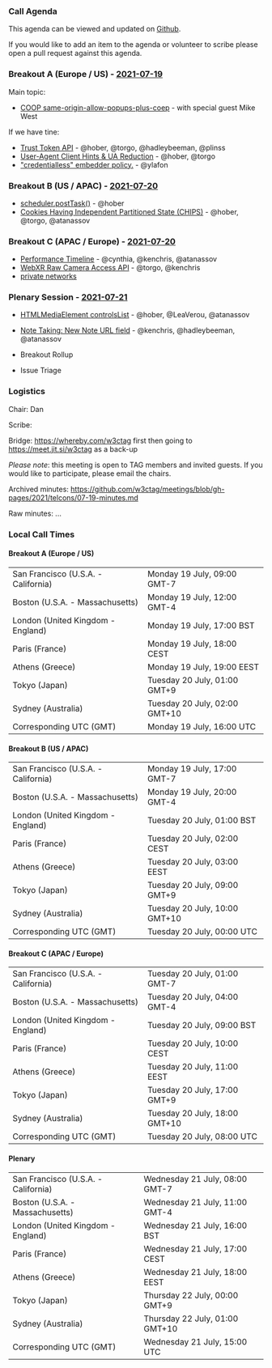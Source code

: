 ### Call Agenda

This agenda can be viewed and updated on [Github](https://github.com/w3ctag/meetings/blob/gh-pages/2021/telcons/07-19-agenda.md).

If you would like to add an item to the agenda or volunteer to scribe please open a pull request against this agenda.

### Breakout A (Europe / US) - [2021-07-19](https://www.timeanddate.com/worldclock/converter.html?iso=20210719T160000&p1=224&p2=43&p3=136&p4=195&p5=26&p6=248&p7=240)

Main topic:

* [COOP same-origin-allow-popups-plus-coep](https://github.com/w3ctag/design-reviews/issues/649) - with special guest Mike West

If we have tine:

* [Trust Token API](https://github.com/w3ctag/design-reviews/issues/414) - @hober, @torgo, @hadleybeeman, @plinss
* [User-Agent Client Hints & UA Reduction](https://github.com/w3ctag/design-reviews/issues/640) - @hober, @torgo
* ["credentialless" embedder policy.](https://github.com/w3ctag/design-reviews/issues/582) - @ylafon

### Breakout B (US / APAC) - [2021-07-20](https://www.timeanddate.com/worldclock/converter.html?iso=20210720T000000&p1=224&p2=43&p3=136&p4=195&p5=26&p6=248&p7=240)

* [scheduler.postTask()](https://github.com/w3ctag/design-reviews/issues/647) - @hober
* [Cookies Having Independent Partitioned State (CHIPS)](https://github.com/w3ctag/design-reviews/issues/654) - @hober, @torgo, @atanassov

### Breakout C (APAC / Europe) - [2021-07-20](https://www.timeanddate.com/worldclock/converter.html?iso=20210720T080000&p1=224&p2=43&p3=136&p4=195&p5=26&p6=248&p7=240)

* [Performance Timeline](https://github.com/w3ctag/design-reviews/issues/644) - @cynthia, @kenchris, @atanassov
* [WebXR Raw Camera Access API](https://github.com/w3ctag/design-reviews/issues/652) - @torgo, @kenchris
* [private networks](https://github.com/w3ctag/design-reviews/issues/572)

### Plenary Session - [2021-07-21](https://www.timeanddate.com/worldclock/converter.html?iso=20210721T150000&p1=224&p2=43&p3=136&p4=195&p5=26&p6=248&p7=240)

* [HTMLMediaElement controlsList](https://github.com/w3ctag/design-reviews/issues/643) - @hober, @LeaVerou, @atanassov
* [Note Taking: New Note URL field](https://github.com/w3ctag/design-reviews/issues/648) - @kenchris, @hadleybeeman, @atanassov

* Breakout Rollup
* Issue Triage

### Logistics

Chair: Dan

Scribe:

Bridge: https://whereby.com/w3ctag first then going to https://meet.jit.si/w3ctag as a back-up

*Please note*: this meeting is open to TAG members and invited guests. If you would like to participate, please email the chairs.

Archived minutes: https://github.com/w3ctag/meetings/blob/gh-pages/2021/telcons/07-19-minutes.md

Raw minutes: ...


### Local Call Times

#### Breakout A (Europe / US)

<table>
<tr><td> San Francisco (U.S.A. - California) <td> Monday 19 July, 09:00 GMT-7</td></tr>
<tr><td> Boston (U.S.A. - Massachusetts) <td> Monday 19 July, 12:00 GMT-4</td></tr>
<tr><td> London (United Kingdom - England) <td> Monday 19 July, 17:00 BST</td></tr>
<tr><td> Paris (France) <td> Monday 19 July, 18:00 CEST</td></tr>
<tr><td> Athens (Greece) <td> Monday 19 July, 19:00 EEST</td></tr>
<tr><td> Tokyo (Japan) <td> Tuesday 20 July, 01:00 GMT+9</td></tr>
<tr><td> Sydney (Australia) <td> Tuesday 20 July, 02:00 GMT+10</td></tr>
<tr><td> Corresponding UTC (GMT) <td> Monday 19 July, 16:00 UTC</td></tr>
</table>

#### Breakout B (US / APAC)

<table>
<tr><td> San Francisco (U.S.A. - California) <td> Monday 19 July, 17:00 GMT-7</td></tr>
<tr><td> Boston (U.S.A. - Massachusetts) <td> Monday 19 July, 20:00 GMT-4</td></tr>
<tr><td> London (United Kingdom - England) <td> Tuesday 20 July, 01:00 BST</td></tr>
<tr><td> Paris (France) <td> Tuesday 20 July, 02:00 CEST</td></tr>
<tr><td> Athens (Greece) <td> Tuesday 20 July, 03:00 EEST</td></tr>
<tr><td> Tokyo (Japan) <td> Tuesday 20 July, 09:00 GMT+9</td></tr>
<tr><td> Sydney (Australia) <td> Tuesday 20 July, 10:00 GMT+10</td></tr>
<tr><td> Corresponding UTC (GMT) <td> Tuesday 20 July, 00:00 UTC</td></tr>
</table>

#### Breakout C (APAC / Europe)

<table>
<tr><td> San Francisco (U.S.A. - California) <td> Tuesday 20 July, 01:00 GMT-7</td></tr>
<tr><td> Boston (U.S.A. - Massachusetts) <td> Tuesday 20 July, 04:00 GMT-4</td></tr>
<tr><td> London (United Kingdom - England) <td> Tuesday 20 July, 09:00 BST</td></tr>
<tr><td> Paris (France) <td> Tuesday 20 July, 10:00 CEST</td></tr>
<tr><td> Athens (Greece) <td> Tuesday 20 July, 11:00 EEST</td></tr>
<tr><td> Tokyo (Japan) <td> Tuesday 20 July, 17:00 GMT+9</td></tr>
<tr><td> Sydney (Australia) <td> Tuesday 20 July, 18:00 GMT+10</td></tr>
<tr><td> Corresponding UTC (GMT) <td> Tuesday 20 July, 08:00 UTC</td></tr>
</table>

#### Plenary

<table>
<tr><td> San Francisco (U.S.A. - California) <td> Wednesday 21 July, 08:00 GMT-7</td></tr>
<tr><td> Boston (U.S.A. - Massachusetts) <td> Wednesday 21 July, 11:00 GMT-4</td></tr>
<tr><td> London (United Kingdom - England) <td> Wednesday 21 July, 16:00 BST</td></tr>
<tr><td> Paris (France) <td> Wednesday 21 July, 17:00 CEST</td></tr>
<tr><td> Athens (Greece) <td> Wednesday 21 July, 18:00 EEST</td></tr>
<tr><td> Tokyo (Japan) <td> Thursday 22 July, 00:00 GMT+9</td></tr>
<tr><td> Sydney (Australia) <td> Thursday 22 July, 01:00 GMT+10</td></tr>
<tr><td> Corresponding UTC (GMT) <td> Wednesday 21 July, 15:00 UTC</td></tr>
</table>
